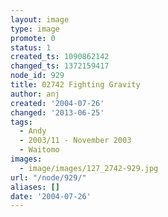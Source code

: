 ```yaml
---
layout: image
type: image
promote: 0
status: 1
created_ts: 1090862142
changed_ts: 1372159417
node_id: 929
title: 02742 Fighting Gravity
author: anj
created: '2004-07-26'
changed: '2013-06-25'
tags:
  - Andy
  - 2003/11 - November 2003
  - Waitomo
images:
  - image/images/127_2742-929.jpg
url: "/node/929/"
aliases: []
date: '2004-07-26'
---
```


